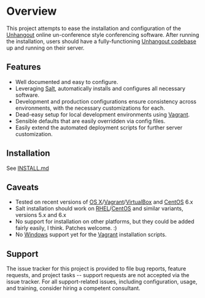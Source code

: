 # Overview

This project attempts to ease the installation and configuration of the [Unhangout](https://unhangout.media.mit.edu) online un-conference style conferencing software. After running the installation, users should have a fully-functioning [Unhangout codebase](https://github.com/drewww/unhangout) up and running on their server.

## Features

 * Well documented and easy to configure.
 * Leveraging [Salt](http://saltstack.com/community), automatically installs and configures all necessary software.
 * Development and production configurations ensure consistency across environments, with the necessary customizations for each.
 * Dead-easy setup for local development environments using [Vagrant](https://www.vagrantup.com).
 * Sensible defaults that are easily overridden via config files.
 * Easily extend the automated deployment scripts for further server customization.

## Installation

See [INSTALL.md](INSTALL.md)

## Caveats

 * Tested on recent versions of [OS X](https://www.apple.com/osx)/[Vagrant](https://www.vagrantup.com)/[VirtualBox](https://www.virtualbox.org) and [CentOS](http://www.centos.org) 6.x
 * Salt installation should work on [RHEL](http://www.redhat.com/en/technologies/linux-platforms/enterprise-linux)/[CentOS](http://www.centos.org) and similar variants, versions 5.x and 6.x
 * No support for installation on other platforms, but they could be added fairly easily, I think. Patches welcome. :)
 * No [Windows](http://windows.microsoft.com) support yet for the [Vagrant](https://www.vagrantup.com) installation scripts.

## Support

The issue tracker for this project is provided to file bug reports, feature requests, and project tasks -- support requests are not accepted via the issue tracker. For all support-related issues, including configuration, usage, and training, consider hiring a competent consultant.
